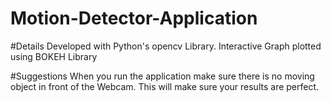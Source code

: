 # Motion-Detector-Application

#Details
Developed with Python's opencv Library.
Interactive Graph plotted using BOKEH Library

#Suggestions
When you run the application make sure there is no moving object in front of the Webcam.
This will make sure your results are perfect.
